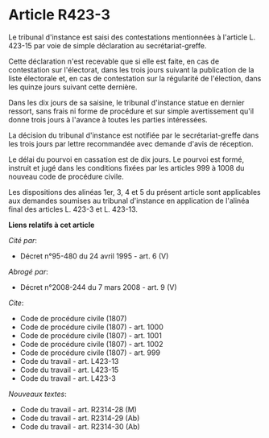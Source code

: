 # Article R423-3

Le tribunal d'instance est saisi des contestations mentionnées à l'article L. 423-15 par voie de simple déclaration au
secrétariat-greffe. 

Cette déclaration n'est recevable que si elle est faite, en cas de contestation sur l'électorat, dans les trois jours suivant
la publication de la liste électorale et, en cas de contestation sur la régularité de l'élection, dans les quinze jours
suivant cette dernière.

Dans les dix jours de sa saisine, le tribunal d'instance statue en dernier ressort, sans frais ni forme de procédure et sur
simple avertissement qu'il donne trois jours à l'avance à toutes les parties intéressées. 

La décision du tribunal d'instance est notifiée par le secrétariat-greffe dans les trois jours par lettre recommandée avec
demande d'avis de réception. 

Le délai du pourvoi en cassation est de dix jours. Le pourvoi est formé, instruit et jugé dans les conditions fixées par les
articles 999 à 1008 du nouveau code de procédure civile. 

Les dispositions des alinéas 1er, 3, 4 et 5 du présent article sont applicables aux demandes soumises au tribunal d'instance
en application de l'alinéa final des articles L. 423-3 et L. 423-13.

**Liens relatifs à cet article**

_Cité par_:

  - Décret n°95-480 du 24 avril 1995 - art. 6 (V)

_Abrogé par_:

  - Décret n°2008-244 du 7 mars 2008 - art. 9 (V)

_Cite_:

  - Code de procédure civile (1807)
  - Code de procédure civile (1807) - art. 1000
  - Code de procédure civile (1807) - art. 1001
  - Code de procédure civile (1807) - art. 1002
  - Code de procédure civile (1807) - art. 999
  - Code du travail - art. L423-13
  - Code du travail - art. L423-15
  - Code du travail - art. L423-3

_Nouveaux textes_:

  - Code du travail - art. R2314-28 (M)
  - Code du travail - art. R2314-29 (Ab)
  - Code du travail - art. R2314-30 (Ab)
